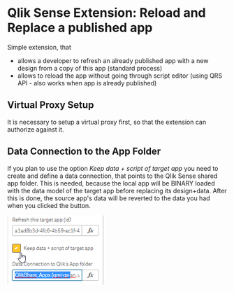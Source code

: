 # Qlik Sense Extension: Reload and Replace a published app

Simple extension, that 
 * allows a developer to refresh an already published app with a new design from a copy of this app (standard process)
 * allows to reload the app without going through script editor (using QRS API - also works when app is already published)
 
## Virtual Proxy Setup

It is necessary to setup a virtual proxy first, so that the extension can authorize against it. 

## Data Connection to the App Folder

If you plan to use the option *Keep data + script of target app* you need to create and define a data connection, that points to the 
Qlik Sense shared app folder. This is needed, because the local app will be BINARY loaded with the data model of the target app 
before replacing its design+data. After this is done, the source app's data will be reverted to the data you had when you clicked 
the button. 

![screenshot](https://raw.githubusercontent.com/ChristofSchwarz/pics/master/cbkeepdata.png "screenshot")


